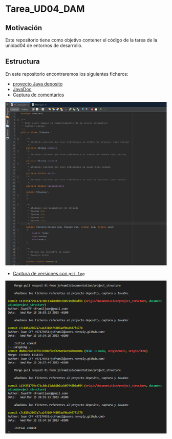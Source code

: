 # Tarea_UD04_DAM

## Motivación

Este repositorio tiene como objetivo contener el código de la tarea de la unidad04 de entornos de desarrollo.

## Estructura

En este repositorio encontraremos los siguientes ficheros:

- [proyecto Java deposito](deposito)
- [JavaDoc](deposito/dist/javadoc/index.html)
- [Captura de comentarios](comments_deposito.png)

![comments_deposito.png](comments_deposito.png)
- [Captura de versiones con `git log`](git_log.png)

![git_log.png](git_log.png)